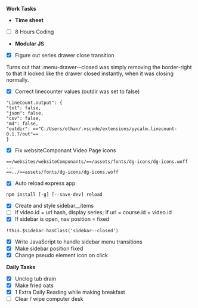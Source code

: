 **Work Tasks**

- **Time sheet**
- [ ] 8 Hours Coding

- **Modular JS**
- [X] Figure out series drawer close transition

Turns out that .menu-drawer--closed  was simply removing the border-right to that it looked like the drawer closed instantly, when it was closing normally.

- [X] Correct linecounter values (outdir was set to false)

```
"LineCount.output": {
"txt": false,
"json": false,
"csv": false,
"md": false,
"outdir": =="C:/Users/ethan/.vscode/extensions/yycalm.linecount-0.1.7/out"==
}
```

- [X] Fix websiteComponant Video Page icons

```
==/websites/websiteComponants/==/assets/fonts/dg-icons/dg-icons.woff
...
==../==assets/fonts/dg-icons/dg-icons.woff
```

- [X] Auto reload express app

`npm install [-g] [--save-dev] reload`

- [X] Create and style sidebar__items
- [ ] If video.id = url hash, display series; if url = course.id + video.id
- [X] If sidebar is open, nav position = fixed

`!this.$sidebar.hasClass('sidebar--closed')`

- [X] Write JavaScript to handle sidebar menu transitions
- [X] Make sidebar position fixed
- [X] Change  pseudo element icon on click

**Daily Tasks**

- [X] Unclog tub drain
- [X] Make fried oats
- [X] 1 Extra Daily Reading while making breakfast
- [ ] Clear / wipe computer desk